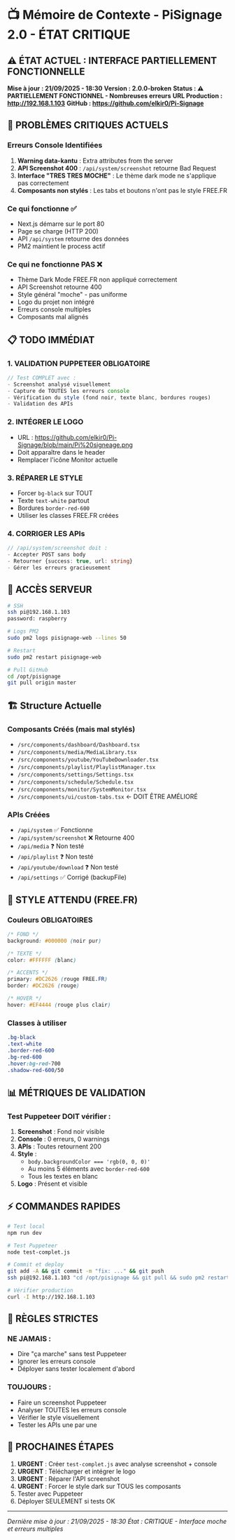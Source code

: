 # 📺 Mémoire de Contexte - PiSignage 2.0 - ÉTAT CRITIQUE

## ⚠️ ÉTAT ACTUEL : INTERFACE PARTIELLEMENT FONCTIONNELLE

**Mise à jour : 21/09/2025 - 18:30**
**Version : 2.0.0-broken**
**Status : ⚠️ PARTIELLEMENT FONCTIONNEL - Nombreuses erreurs**
**URL Production : http://192.168.1.103**
**GitHub : https://github.com/elkir0/Pi-Signage**

## 🚨 PROBLÈMES CRITIQUES ACTUELS

### Erreurs Console Identifiées
1. **Warning data-kantu** : Extra attributes from the server
2. **API Screenshot 400** : `/api/system/screenshot` retourne Bad Request
3. **Interface "TRES TRES MOCHE"** : Le thème dark mode ne s'applique pas correctement
4. **Composants non stylés** : Les tabs et boutons n'ont pas le style FREE.FR

### Ce qui fonctionne ✅
- Next.js démarre sur le port 80
- Page se charge (HTTP 200)
- API `/api/system` retourne des données
- PM2 maintient le process actif

### Ce qui ne fonctionne PAS ❌
- Thème Dark Mode FREE.FR non appliqué correctement
- API Screenshot retourne 400
- Style général "moche" - pas uniforme
- Logo du projet non intégré
- Erreurs console multiples
- Composants mal alignés

## 📋 TODO IMMÉDIAT

### 1. VALIDATION PUPPETEER OBLIGATOIRE
```javascript
// Test COMPLET avec :
- Screenshot analysé visuellement
- Capture de TOUTES les erreurs console
- Vérification du style (fond noir, texte blanc, bordures rouges)
- Validation des APIs
```

### 2. INTÉGRER LE LOGO
- URL : https://github.com/elkir0/Pi-Signage/blob/main/Pi%20signeage.png
- Doit apparaître dans le header
- Remplacer l'icône Monitor actuelle

### 3. RÉPARER LE STYLE
- Forcer `bg-black` sur TOUT
- Texte `text-white` partout
- Bordures `border-red-600`
- Utiliser les classes FREE.FR créées

### 4. CORRIGER LES APIs
```typescript
// /api/system/screenshot doit :
- Accepter POST sans body
- Retourner {success: true, url: string}
- Gérer les erreurs gracieusement
```

## 🔧 ACCÈS SERVEUR

```bash
# SSH
ssh pi@192.168.1.103
password: raspberry

# Logs PM2
sudo pm2 logs pisignage-web --lines 50

# Restart
sudo pm2 restart pisignage-web

# Pull GitHub
cd /opt/pisignage
git pull origin master
```

## 🏗️ Structure Actuelle

### Composants Créés (mais mal stylés)
- `/src/components/dashboard/Dashboard.tsx`
- `/src/components/media/MediaLibrary.tsx`
- `/src/components/youtube/YouTubeDownloader.tsx`
- `/src/components/playlist/PlaylistManager.tsx`
- `/src/components/settings/Settings.tsx`
- `/src/components/schedule/Schedule.tsx`
- `/src/components/monitor/SystemMonitor.tsx`
- `/src/components/ui/custom-tabs.tsx` ← DOIT ÊTRE AMÉLIORÉ

### APIs Créées
- `/api/system` ✅ Fonctionne
- `/api/system/screenshot` ❌ Retourne 400
- `/api/media` ❓ Non testé
- `/api/playlist` ❓ Non testé
- `/api/youtube/download` ❓ Non testé
- `/api/settings` ✅ Corrigé (backupFile)

## 🎨 STYLE ATTENDU (FREE.FR)

### Couleurs OBLIGATOIRES
```css
/* FOND */
background: #000000 (noir pur)

/* TEXTE */
color: #FFFFFF (blanc)

/* ACCENTS */
primary: #DC2626 (rouge FREE.FR)
border: #DC2626 (rouge)

/* HOVER */
hover: #EF4444 (rouge plus clair)
```

### Classes à utiliser
```css
.bg-black
.text-white
.border-red-600
.bg-red-600
.hover:bg-red-700
.shadow-red-600/50
```

## 📊 MÉTRIQUES DE VALIDATION

### Test Puppeteer DOIT vérifier :
1. **Screenshot** : Fond noir visible
2. **Console** : 0 erreurs, 0 warnings
3. **APIs** : Toutes retournent 200
4. **Style** : 
   - `body.backgroundColor === 'rgb(0, 0, 0)'`
   - Au moins 5 éléments avec `border-red-600`
   - Tous les textes en blanc
5. **Logo** : Présent et visible

## ⚡ COMMANDES RAPIDES

```bash
# Test local
npm run dev

# Test Puppeteer
node test-complet.js

# Commit et deploy
git add -A && git commit -m "fix: ..." && git push
ssh pi@192.168.1.103 "cd /opt/pisignage && git pull && sudo pm2 restart pisignage-web"

# Vérifier production
curl -I http://192.168.1.103
```

## 🚫 RÈGLES STRICTES

### NE JAMAIS :
- Dire "ça marche" sans test Puppeteer
- Ignorer les erreurs console
- Déployer sans tester localement d'abord

### TOUJOURS :
- Faire un screenshot Puppeteer
- Analyser TOUTES les erreurs console
- Vérifier le style visuellement
- Tester les APIs une par une

## 📝 PROCHAINES ÉTAPES

1. **URGENT** : Créer `test-complet.js` avec analyse screenshot + console
2. **URGENT** : Télécharger et intégrer le logo
3. **URGENT** : Réparer l'API screenshot
4. **URGENT** : Forcer le style dark sur TOUS les composants
5. Tester avec Puppeteer
6. Déployer SEULEMENT si tests OK

---

*Dernière mise à jour : 21/09/2025 - 18:30*
*État : CRITIQUE - Interface moche et erreurs multiples*